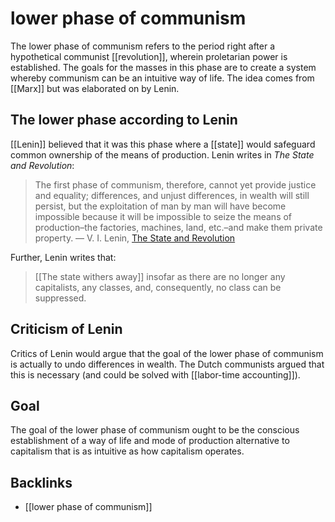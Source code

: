 # lower phase of communism

The lower phase of communism refers to the period right after a hypothetical communist [[revolution]], wherein proletarian power is established. The goals for the masses in this phase are to create a system whereby communism can be an intuitive way of life. The idea comes from [[Marx]] but was elaborated on by Lenin.


<a id="org183361d"></a>

## The lower phase according to Lenin

[[Lenin]] believed that it was this phase where a [[state]] would safeguard common ownership of the means of production. Lenin writes in _The State and Revolution_:

> The first phase of communism, therefore, cannot yet provide justice and equality; differences, and unjust differences, in wealth will still persist, but the exploitation of man by man will have become impossible because it will be impossible to seize the means of production&#x2013;the factories, machines, land, etc.&#x2013;and make them private property. &#x2014; V. I. Lenin, [The State and Revolution](https://www.marxists.org/archive/lenin/works/1917/staterev/ch05.htm)

Further, Lenin writes that:

> [[The state withers away]] insofar as there are no longer any capitalists, any classes, and, consequently, no class can be suppressed.


<a id="org90f984c"></a>

## Criticism of Lenin

Critics of Lenin would argue that the goal of the lower phase of communism is actually to undo differences in wealth. The Dutch communists argued that this is necessary (and could be solved with [[labor-time accounting]]).


<a id="org07dd8fc"></a>

## Goal

The goal of the lower phase of communism ought to be the conscious establishment of a way of life and mode of production alternative to capitalism that is as intuitive as how capitalism operates.


<a id="orgd0b4e6c"></a>

## Backlinks

-   [[lower phase of communism]]
